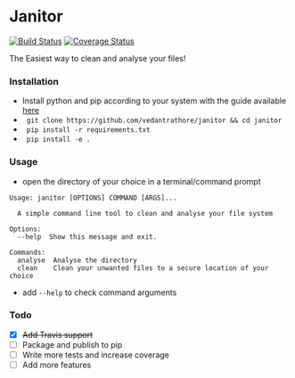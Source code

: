 # Janitor

[![Build Status](https://travis-ci.org/vedantrathore/janitor.svg?branch=master)](https://travis-ci.org/vedantrathore/janitor)
[![Coverage Status](https://coveralls.io/repos/github/vedantrathore/janitor/badge.svg?branch=master)](https://coveralls.io/github/vedantrathore/janitor?branch=master)

The Easiest way to clean and analyse your files!

### Installation

* Install python and pip according to your system with the guide available [here](http://docs.python-guide.org/en/latest/starting/installation/)
* ` git clone https://github.com/vedantrathore/janitor && cd janitor`
* ` pip install -r requirements.txt`
* ` pip install -e .`

### Usage

* open the directory of your choice in a terminal/command prompt
```
Usage: janitor [OPTIONS] COMMAND [ARGS]...

  A simple command line tool to clean and analyse your file system

Options:
  --help  Show this message and exit.

Commands:
  analyse  Analyse the directory
  clean    Clean your unwanted files to a secure location of your choice
```
* add `--help` to check command arguments

### Todo
- [x] ~~Add Travis support~~
- [ ] Package and publish to pip
- [ ] Write more tests and increase coverage
- [ ] Add more features
